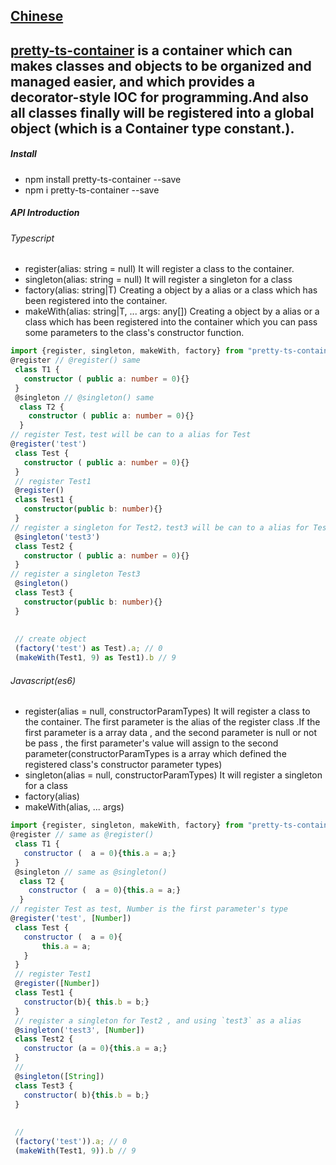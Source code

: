 ## [Chinese](/README.md)
## [pretty-ts-container](https://www.npmjs.com/package/pretty-ts-container) is a container which can makes classes and objects to be organized and managed easier, and which provides a decorator-style IOC for programming.And also all classes finally will be registered into a global object (which is a Container type constant.).
##### Install
- npm install pretty-ts-container --save
- npm i pretty-ts-container --save
##### API Introduction
###### Typescript
- register(alias: string = null) It will register a class to the container.
- singleton(alias: string = null) It will register a singleton for a class
- factory(alias: string|T) Creating a object by a alias or a class which has been registered into the container.  
- makeWith(alias: string|T, ... args: any[]) Creating a object by a alias or a class which has been registered into the container which you can pass some parameters to the class's constructor function. 

````typescript
import {register, singleton, makeWith, factory} from "pretty-ts-container";
@register // @register() same
 class T1 {
   constructor ( public a: number = 0){}
 }
 @singleton // @singleton() same
  class T2 {
    constructor ( public a: number = 0){}
  }
// register Test，test will be can to a alias for Test
@register('test')
 class Test {
   constructor ( public a: number = 0){}
 }
 // register Test1
 @register()
 class Test1 {
   constructor(public b: number){}
 }
// register a singleton for Test2，test3 will be can to a alias for Test2
 @singleton('test3')
 class Test2 {
   constructor ( public a: number = 0){}
 }
// register a singleton Test3
 @singleton()
 class Test3 {
   constructor(public b: number){}
 }
 
 
 // create object
 (factory('test') as Test).a; // 0
 (makeWith(Test1, 9) as Test1).b // 9
````

###### Javascript(es6)
- register(alias = null, constructorParamTypes) It will register a class to the container. The first parameter is the alias of the register class .If the first parameter is a array data , and the second parameter is null or not be pass , the first parameter's value will assign to the second parameter(constructorParamTypes is a array which defined the registered class's constructor parameter types)
- singleton(alias = null, constructorParamTypes) It will register a singleton for a class
- factory(alias) 
- makeWith(alias, ... args) 
````javascript
import {register, singleton, makeWith, factory} from "pretty-ts-container";
@register // same as @register()
 class T1 {
   constructor (  a = 0){this.a = a;}
 }
 @singleton // same as @singleton()
  class T2 {
    constructor (  a = 0){this.a = a;}
  }
// register Test as test, Number is the first parameter's type
@register('test', [Number])
 class Test {
   constructor (  a = 0){
       this.a = a;
   }
 }
 // register Test1
 @register([Number])
 class Test1 {
   constructor(b){ this.b = b;}
 }
 // register a singleton for Test2 , and using `test3` as a alias
 @singleton('test3', [Number])
 class Test2 {
   constructor (a = 0){this.a = a;}
 }
 //
 @singleton([String])
 class Test3 {
   constructor( b){this.b = b;}
 }
 
 
 // 
 (factory('test')).a; // 0
 (makeWith(Test1, 9)).b // 9
````

